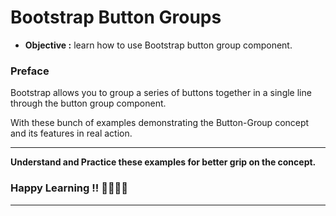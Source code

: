 # Bootstrap Button Groups
- **Objective :** learn how to use Bootstrap button group component.

### Preface
Bootstrap  allows you to group a series of buttons together in a single line through the button group component.

With these bunch of examples demonstrating the Button-Group concept and its features in real action.

---
**Understand and Practice these examples for better grip on the concept.**

### Happy Learning !! 👍🏻✌🏻

---
